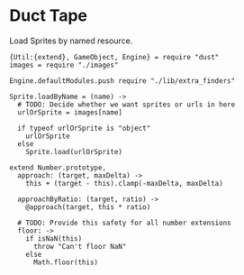 Duct Tape
=========

Load Sprites by named resource.

    {Util:{extend}, GameObject, Engine} = require "dust"
    images = require "./images"

    Engine.defaultModules.push require "./lib/extra_finders"

    Sprite.loadByName = (name) ->
      # TODO: Decide whether we want sprites or urls in here
      urlOrSprite = images[name]

      if typeof urlOrSprite is "object"
        urlOrSprite
      else
        Sprite.load(urlOrSprite)

    extend Number.prototype,
      approach: (target, maxDelta) ->
        this + (target - this).clamp(-maxDelta, maxDelta)

      approachByRatio: (target, ratio) ->
        @approach(target, this * ratio)

      # TODO: Provide this safety for all number extensions
      floor: ->
        if isNaN(this)
          throw "Can't floor NaN"
        else
          Math.floor(this)
